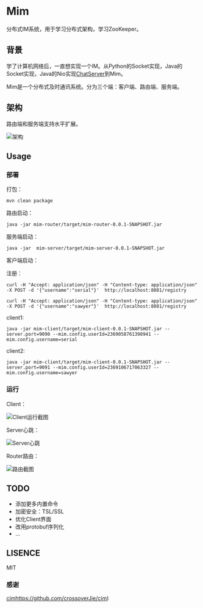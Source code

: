 # Mim
分布式IM系统，用于学习分布式架构，学习ZooKeeper。

## 背景

学了计算机网络后，一直想实现一个IM。从Python的Socket实现，Java的Socket实现，Java的Nio实现[ChatServer](https://github.com/sawyerRick/ChatServer)到Mim。

Mim是一个分布式及时通讯系统。分为三个端：客户端、路由端、服务端。

## 架构

路由端和服务端支持水平扩展。

![架构]([https://raw.githubusercontent.com/sawyerRick/Mim/master/IMG/%E6%9E%B6%E6%9E%84.png](https://raw.githubusercontent.com/sawyerRick/Mim/master/IMG/架构.png))

## Usage

### 部署

打包：

```shell
mvn clean package
```

路由启动：

```shell
java -jar mim-router/target/mim-router-0.0.1-SNAPSHOT.jar
```

服务端启动：

```
java -jar  mim-server/target/mim-server-0.0.1-SNAPSHOT.jar
```

客户端启动：

注册：

```shell
curl -H "Accept: application/json" -H "Content-type: application/json" -X POST -d '{"username":"serial"}'  http://localhost:8081/registry

curl -H "Accept: application/json" -H "Content-type: application/json" -X POST -d '{"username":"sawyer"}'  http://localhost:8081/registry
```

client1:

```shell
java -jar mim-client/target/mim-client-0.0.1-SNAPSHOT.jar --server.port=9090 --mim.config.userId=2369058761398941 --mim.config.username=serial

```

client2:

```shell
java -jar mim-client/target/mim-client-0.0.1-SNAPSHOT.jar --server.port=9091 --mim.config.userId=2369106717063327 --mim.config.username=sawyer

```

### 运行

Client：

![Client运行截图]([https://raw.githubusercontent.com/sawyerRick/Mim/master/IMG/Client%E8%BF%90%E8%A1%8C%E6%88%AA%E5%9B%BE.png](https://raw.githubusercontent.com/sawyerRick/Mim/master/IMG/Client运行截图.png))

Server心跳：

![Server心跳]([https://raw.githubusercontent.com/sawyerRick/Mim/master/IMG/Server%E5%BF%83%E8%B7%B3.png](https://raw.githubusercontent.com/sawyerRick/Mim/master/IMG/Server心跳.png))

Router路由：

![路由截图]([https://raw.githubusercontent.com/sawyerRick/Mim/master/IMG/%E8%B7%AF%E7%94%B1%E6%88%AA%E5%9B%BE.png](https://raw.githubusercontent.com/sawyerRick/Mim/master/IMG/路由截图.png))

## TODO

- 添加更多内置命令
- 加密安全：TSL/SSL
- 优化Client界面
- 改用protobuf序列化
- ...

## LISENCE

MIT

### 感谢

[cim](https://github.com/crossoverJie/cim)https://github.com/crossoverJie/cim)